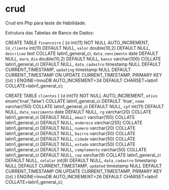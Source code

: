 # crud
Crud em Php para teste de Habilidade.



Estrutura das Tabelas de Banco de Dados:

CREATE TABLE `financeiro` (
  `Id` int(11) NOT NULL AUTO_INCREMENT,
  `Id_cliente` int(11) DEFAULT NULL,
  `valor` double(10,2) DEFAULT NULL,
  `descricao` text COLLATE latin1_general_ci,
  `data_vencimento` date DEFAULT NULL,
  `mora_dia` double(10,2) DEFAULT NULL,
  `banco` varchar(100) COLLATE latin1_general_ci DEFAULT NULL,
  `data_cadastro` timestamp NULL DEFAULT CURRENT_TIMESTAMP,
  `updating` timestamp NULL DEFAULT CURRENT_TIMESTAMP ON UPDATE CURRENT_TIMESTAMP,
  PRIMARY KEY (`Id`)
) ENGINE=InnoDB AUTO_INCREMENT=34 DEFAULT CHARSET=latin1 COLLATE=latin1_general_ci;


CREATE TABLE `clientes` (
  `Id` int(11) NOT NULL AUTO_INCREMENT,
  `ativo` enum('true','false') COLLATE latin1_general_ci DEFAULT 'true',
  `nome` varchar(150) COLLATE latin1_general_ci DEFAULT NULL,
  `cpf` int(11) DEFAULT NULL,
  `data_nascimento` date DEFAULT NULL,
  `rg` varchar(20) COLLATE latin1_general_ci DEFAULT NULL,
  `email` varchar(150) COLLATE latin1_general_ci DEFAULT NULL,
  `endereco` varchar(255) COLLATE latin1_general_ci DEFAULT NULL,
  `numero` varchar(20) COLLATE latin1_general_ci DEFAULT NULL,
  `bairro` varchar(50) COLLATE latin1_general_ci DEFAULT NULL,
  `cidade` varchar(50) COLLATE latin1_general_ci DEFAULT NULL,
  `estado` varchar(50) COLLATE latin1_general_ci DEFAULT NULL,
  `complemento` varchar(50) COLLATE latin1_general_ci DEFAULT NULL,
  `cep` varchar(9) COLLATE latin1_general_ci DEFAULT NULL,
  `celular` int(9) DEFAULT NULL,
  `data_cadastro` timestamp NULL DEFAULT CURRENT_TIMESTAMP,
  `updated` timestamp NULL DEFAULT CURRENT_TIMESTAMP ON UPDATE CURRENT_TIMESTAMP,
  PRIMARY KEY (`Id`)
) ENGINE=InnoDB AUTO_INCREMENT=26 DEFAULT CHARSET=latin1 COLLATE=latin1_general_ci;
